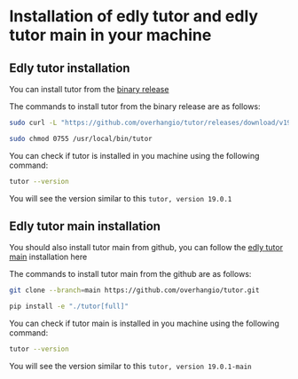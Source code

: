 # Installation of edly tutor and edly tutor main in your machine

## Edly tutor installation
You can install tutor from the [binary release](https://docs.tutor.edly.io/install.html#binary-release)

The commands to install tutor from the binary release are as follows:
```bash
sudo curl -L "https://github.com/overhangio/tutor/releases/download/v19.0.1/tutor-$(uname -s)_$(uname -m)" -o /usr/local/bin/tutor
```
```bash
sudo chmod 0755 /usr/local/bin/tutor
```

You can check if tutor is installed in you machine using the following command:
```bash
tutor --version
```

You will see the version similar to this ```tutor, version 19.0.1```

## Edly tutor main installation
You should also install tutor main from github, you can follow the [edly tutor main](https://docs.tutor.edly.io/tutorials/main.html#installing-tutor-main) installation here

The commands to install tutor main from the github are as follows:
```bash
git clone --branch=main https://github.com/overhangio/tutor.git
```
```bash
pip install -e "./tutor[full]"
```

You can check if tutor main is installed in you machine using the following command:
```bash
tutor --version
```

You will see the version similar to this ```tutor, version 19.0.1-main```

